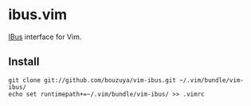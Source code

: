 ibus.vim
==========

[IBus][ibus] interface for Vim.

Install
----------

    git clone git://github.com/bouzuya/vim-ibus.git ~/.vim/bundle/vim-ibus/
    echo set runtimepath+=~/.vim/bundle/vim-ibus/ >> .vimrc

[ibus]: http://code.google.com/p/ibus/

